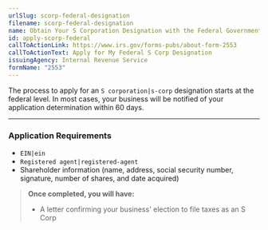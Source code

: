 ```yaml
---
urlSlug: scorp-federal-designation
filename: scorp-federal-designation
name: Obtain Your S Corporation Designation with the Federal Government
id: apply-scorp-federal
callToActionLink: https://www.irs.gov/forms-pubs/about-form-2553
callToActionText: Apply for My Federal S Corp Designation
issuingAgency: Internal Revenue Service
formName: "2553"
---
```

The process to apply for an `S corporation|s-corp` designation starts at the federal level. In most cases, your business will be notified of your application determination within 60 days.

- - -

### Application Requirements

*  `EIN|ein` 
*  `Registered agent|registered-agent` 
* Shareholder information (name, address, social security number, signature, number of shares, and date acquired)

> **Once completed, you will have:**
>
> * A letter confirming your business' election to file taxes as an S Corp